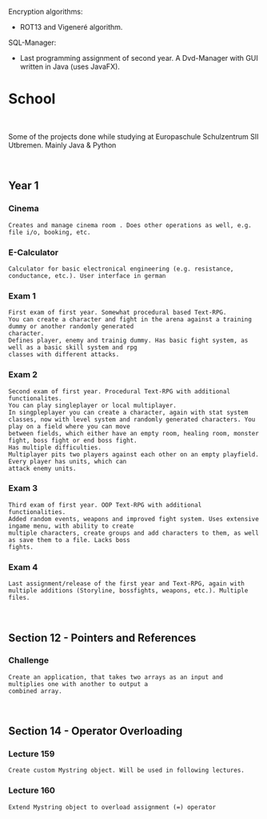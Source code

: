

Encryption algorithms:
- ROT13 and Vigeneré algorithm.

SQL-Manager:
- Last programming assignment of second year. A Dvd-Manager with GUI written in Java (uses JavaFX).
# School

<br />

Some of the projects done while studying at Europaschule Schulzentrum SII Utbremen. Mainly Java & Python

<br />

## Year 1
### Cinema
```
Creates and manage cinema room . Does other operations as well, e.g. file i/o, booking, etc.
```
### E-Calculator
```
Calculator for basic electronical engineering (e.g. resistance, conductance, etc.). User interface in german
```
### Exam 1
```
First exam of first year. Somewhat procedural based Text-RPG.
You can create a character and fight in the arena against a training dummy or another randomly generated 
character.
Defines player, enemy and trainig dummy. Has basic fight system, as well as a basic skill system and rpg 
classes with different attacks.
```
### Exam 2
```
Second exam of first year. Procedural Text-RPG with additional functionalites.
You can play singleplayer or local multiplayer. 
In singpleplayer you can create a character, again with stat system 
classes, now with level system and randomly generated characters. You play on a field where you can move 
between fields, which either have an empty room, healing room, monster fight, boss fight or end boss fight. 
Has multiple difficulties.
Multiplayer pits two players against each other on an empty playfield. Every player has units, which can 
attack enemy units.
```
### Exam 3
```
Third exam of first year. OOP Text-RPG with additional functionalities.
Added random events, weapons and improved fight system. Uses extensive ingame menu, with ability to create
multiple characters, create groups and add characters to them, as well as save them to a file. Lacks boss
fights.
```
### Exam 4
```
Last assignment/release of the first year and Text-RPG, again with multiple additions (Storyline, bossfights, weapons, etc.). Multiple files.
```

<br />

## Section 12 - Pointers and References
### Challenge
```
Create an application, that takes two arrays as an input and multiplies one with another to output a 
combined array.
```

<br />

## Section 14 - Operator Overloading
### Lecture 159
```
Create custom Mystring object. Will be used in following lectures.
```
### Lecture 160
```
Extend Mystring object to overload assignment (=) operator
```
